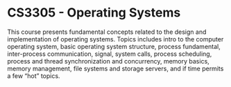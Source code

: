 # CS3305 - Operating Systems

This course presents fundamental concepts related to the design and implementation of operating
systems. Topics includes intro to the computer operating system, basic operating system structure,
process fundamental, inter-process communication, signal, system calls, process scheduling, process
and thread synchronization and concurrency, memory basics, memory management, file systems and storage servers, and if time permits a few “hot” topics.
